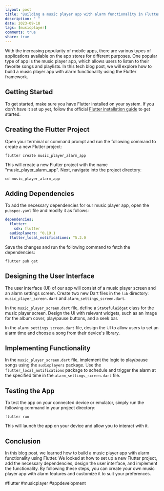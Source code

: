 ```yaml
---
layout: post
title: "Building a music player app with alarm functionality in Flutter"
description: " "
date: 2023-09-18
tags: [musicplayer]
comments: true
share: true
---
```


With the increasing popularity of mobile apps, there are various types of applications available on the app stores for different purposes. One popular type of app is the music player app, which allows users to listen to their favorite songs and playlists. In this tech blog post, we will explore how to build a music player app with alarm functionality using the Flutter framework.

## Getting Started ##

To get started, make sure you have Flutter installed on your system. If you don't have it set up yet, follow the official [Flutter installation guide](https://flutter.dev/docs/get-started/install) to get started.

## Creating the Flutter Project ##

Open your terminal or command prompt and run the following command to create a new Flutter project:

```
flutter create music_player_alarm_app
```

This will create a new Flutter project with the name "music_player_alarm_app". Next, navigate into the project directory:

```
cd music_player_alarm_app
```

## Adding Dependencies ##

To add the necessary dependencies for our music player app, open the `pubspec.yaml` file and modify it as follows:

```yaml
dependencies:
  flutter:
    sdk: flutter
  audioplayers: ^0.19.1
  flutter_local_notifications: ^5.2.0
```

Save the changes and run the following command to fetch the dependencies:

```
flutter pub get
```

## Designing the User Interface ##

The user interface (UI) of our app will consist of a music player screen and an alarm settings screen. Create two new Dart files in the `lib` directory: `music_player_screen.dart` and `alarm_settings_screen.dart`.

In the `music_player_screen.dart` file, define a `StatefulWidget` class for the music player screen. Design the UI with relevant widgets, such as an image for the album cover, play/pause buttons, and a seek bar.

In the `alarm_settings_screen.dart` file, design the UI to allow users to set an alarm time and choose a song from their device's library.

## Implementing Functionality ##

In the `music_player_screen.dart` file, implement the logic to play/pause songs using the `audioplayers` package. Use the `flutter_local_notifications` package to schedule and trigger the alarm at the specified time in the `alarm_settings_screen.dart` file.

## Testing the App ##

To test the app on your connected device or emulator, simply run the following command in your project directory:

```
flutter run
```

This will launch the app on your device and allow you to interact with it.

## Conclusion ##

In this blog post, we learned how to build a music player app with alarm functionality using Flutter. We looked at how to set up a new Flutter project, add the necessary dependencies, design the user interface, and implement the functionality. By following these steps, you can create your own music player app with alarm features and customize it to suit your preferences.

#flutter #musicplayer #appdevelopment